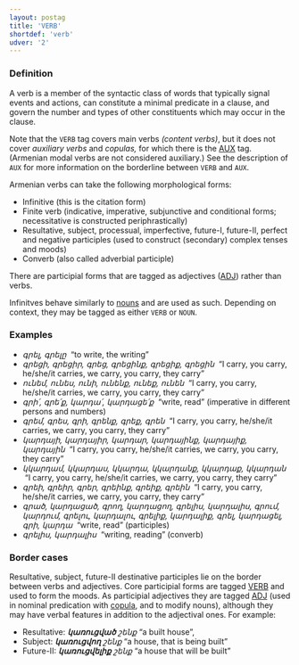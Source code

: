 ```yaml
---
layout: postag
title: 'VERB'
shortdef: 'verb'
udver: '2'
---
```


### Definition

A verb is a member of the syntactic class of words that typically
signal events and actions, can constitute a minimal predicate in a
clause, and govern the number and types of other constituents which
may occur in the clause.

Note that the `VERB` tag covers main verbs _(content verbs)_, but it does not cover _auxiliary verbs_ and _copulas,_ for which there is
the [AUX]() tag. (Armenian modal verbs are not considered auxiliary.)
See the description of `AUX` for more information on the borderline
between `VERB` and `AUX`.

Armenian verbs can take the following morphological forms:

- Infinitive (this is the citation form)
- Finite verb (indicative, imperative, subjunctive and conditional forms; necessitative is constructed periphrastically)
- Resultative, subject, processual, imperfective, future-I, future-II, perfect and negative participles (used to construct (secondary) complex tenses and moods)
- Converb (also called adverbial participle)

There are participial forms that are tagged as adjectives ([ADJ]()) rather than verbs.

Infinitves behave similarly to [nouns](NOUN) and are used as such. Depending on context, they may be tagged as either `VERB` or `NOUN`.

### Examples

- _գրել, գրելը_ &nbsp;“to write, the writing”
- _գրեցի, գրեցիր, գրեց, գրեցինք, գրեցիք, գրեցին_ &nbsp;“I carry, you carry, he/she/it carries, we carry, you carry, they carry”
- _ունեմ, ունես, ունի, ունենք, ունեք, ունեն_ &nbsp;“I carry, you carry, he/she/it carries, we carry, you carry, they carry”
- _գրի՛, գրե՛ք, կարդա՛, կարդացե՛ք_ &nbsp;“write, read” (imperative in different persons and numbers)
- _գրեմ, գրես, գրի, գրենք, գրեք, գրեն_ &nbsp;“I carry, you carry, he/she/it carries, we carry, you carry, they carry”
- _կարդայի, կարդայիր, կարդար, կարդայինք, կարդայիք, կարդային_ &nbsp;“I carry, you carry, he/she/it carries, we carry, you carry, they carry”
- _կկարդամ, կկարդաս, կկարդա, կկարդանք, կկարդաք, կկարդան_ &nbsp;“I carry, you carry, he/she/it carries, we carry, you carry, they carry”
- _գրեի, գրեիր, գրեր, գրեինք, գրեիք, գրեին_ &nbsp;“I carry, you carry, he/she/it carries, we carry, you carry, they carry”
- _գրած, կարդացած, գրող, կարդացող, գրելիս, կարդալիս, գրում, կարդում, գրելու, կարդալու, գրելիք, կարդալիք, գրել, կարդացել, գրի, կարդա_ &nbsp;“write, read” (participles)
- _գրելիս, կարդալիս_ &nbsp;“writing, reading” (converb)

### Border cases

Resultative, subject, future-II destinative participles lie on the border between verbs and adjectives. Core participial forms are tagged [VERB]() and used to form the moods. As participial adjectives they are tagged [ADJ]() (used in nominal predication with [copula](cop), and to modify nouns), although they may have verbal features in addition to the adjectival ones. For example:

-	Resultative: _<b>կառուցված</b> շենք_ “a built house”,
-	Subject: _<b>կառուցվող</b> շենք_ “a house, that is being built”
-	Future-II: _<b>կառուցվելիք</b> շենք_ “a house that will be built”
